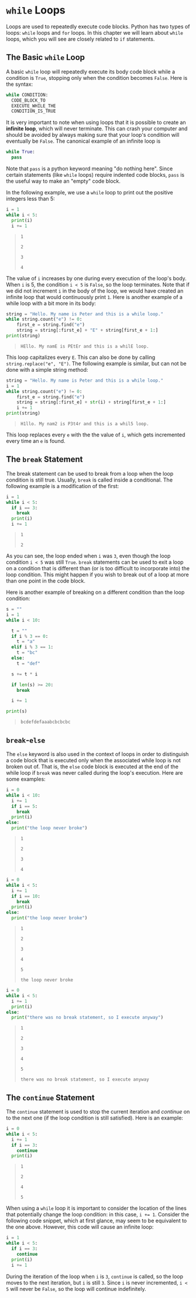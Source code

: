 # `while` Loops

Loops are used to repeatedly execute code blocks. Python has two types of loops: `while` loops and `for` loops. In this chapter we will learn about `while` loops, which you will see are closely related to `if` statements.

## The Basic `while` Loop

A basic `while` loop will repeatedly execute its body code block while a condition is `True`, stopping only when the condition becomes `False`. Here is the syntax:

```python
while CONDITION:
  CODE_BLOCK_TO
  EXECUTE_WHILE_THE
  CONDITION_IS_TRUE
```

It is very important to note when using loops that it is possible to create an **infinite loop**, which will never terminate. This can crash your computer and should be avoided by always making sure that your loop's condition will eventually be `False`. The canonical example of an infinite loop is

```Python
while True:
  pass
```

Note that `pass` is a python keyword meaning "do nothing here". Since certain statements (like `while` loops) require indented code blocks, `pass` is the useful way to make an "empty" code block.


In the following example, we use a `while` loop to print out the positive integers less than 5:

```python
i = 1
while i < 5:
  print(i)
  i += 1
```
> `1`
>
> `2`
>
> `3`
>
> `4`

The value of `i` increases by one during every execution of the loop's body. When `i` is 5, the condition `i < 5` is `False`, so the loop terminates. Note that if we did not increment `i` in the body of the loop, we would have created an infinite loop that would continuously print `1`. Here is another example of a while loop with a bit more in its body:

```python
string = "Hello. My name is Peter and this is a while loop."
while string.count("e") != 0:
    first_e = string.find("e")
    string = string[:first_e] + "E" + string[first_e + 1:]
print(string)
```
> `HEllo. My namE is PEtEr and this is a whilE loop.`

This loop capitalizes every `E`. This can also be done by calling `string.replace("e", "E")`. The following example is similar, but can not be done with a simple string method:

```python
string = "Hello. My name is Peter and this is a while loop."
i = 1
while string.count("e") != 0:
    first_e = string.find("e")
    string = string[:first_e] + str(i) + string[first_e + 1:]
    i += 1
print(string)
```
> `H1llo. My nam2 is P3t4r and this is a whil5 loop.`

This loop replaces every `e` with the the value of `i`, which gets incremented every time an `e` is found.



## The `break` Statement

The break statement can be used to break from a loop when the loop condition is still true. Usually, `break` is called inside a conditional. The following example is a modification of the first:

```python
i = 1
while i < 5:
  if i == 3:
    break
  print(i)
  i += 1
```
> `1`
>
> `2`

As you can see, the loop ended when `i` was `3`, even though the loop condition `i < 5` was still `True`. `break` statements can be used to exit a loop on a condition that is different than (or is too difficult to incorporate into) the loop condition. This might happen if you wish to break out of a loop at more than one point in the code block.

Here is another example of breaking on a different condition than the loop condition:

```python
s = ""
i = 1
while i < 10:

  t = ""
  if i % 3 == 0:
    t = "a"
  elif i % 3 == 1:
    t = "bc"
  else:
    t = "def"

  s += t * i

  if len(s) >= 20:
    break

  i += 1

print(s)
```
> `bcdefdefaaabcbcbcbc`

## `break`-`else`

The `else` keyword is also used in the context of loops in order to distinguish a code block that is executed only when the associated while loop is not broken out of. That is, the `else` code block is executed at the end of the while loop if `break` was never called during the loop's execution. Here are some examples:

```python
i = 0
while i < 10:
  i += 1
  if i == 5:
    break
  print(i)
else:
  print("the loop never broke")
```
> `1`
>
> `2`
>
> `3`
>
> `4`

```python
i = 0
while i < 5:
  i += 1
  if i == 10:
    break
  print(i)
else:
  print("the loop never broke")
```
> `1`
>
> `2`
>
> `3`
>
> `4`
>
> `5`
>
> `the loop never broke`

```python
i = 0
while i < 5:
  i += 1
  print(i)
else:
  print("there was no break statement, so I execute anyway")
```
> `1`
>
> `2`
>
> `3`
>
> `4`
>
> `5`
>
> `there was no break statement, so I execute anyway`




## The `continue` Statement

The `continue` statement is used to stop the current iteration and *continue* on to the next one (if the loop condition is still satisfied). Here is an example:


```python
i = 0
while i < 5:
  i += 1
  if i == 3:
    continue
  print(i)
```
> `1`
>
> `2`
>
> `4`
>
> `5`

When using a `while` loop it is important to consider the location of the lines that potentially change the loop condition: in this case, `i += 1`. Consider the following code snippet, which at first glance, may seem to be equivalent to the one above. However, this code will cause an infinite loop:

```python
i = 1
while i < 5:
  if i == 3:
    continue
  print(i)
  i += 1
```

During the iteration of the loop when `i` is `3`, `continue` is called, so the loop moves to the next iteration, but `i` is still `3`. Since `i` is never incremented, `i < 5` will never be `False`, so the loop will continue indefinitely.
